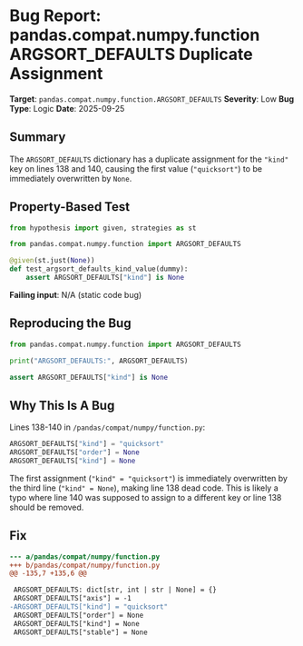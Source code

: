 # Bug Report: pandas.compat.numpy.function ARGSORT_DEFAULTS Duplicate Assignment

**Target**: `pandas.compat.numpy.function.ARGSORT_DEFAULTS`
**Severity**: Low
**Bug Type**: Logic
**Date**: 2025-09-25

## Summary

The `ARGSORT_DEFAULTS` dictionary has a duplicate assignment for the `"kind"` key on lines 138 and 140, causing the first value (`"quicksort"`) to be immediately overwritten by `None`.

## Property-Based Test

```python
from hypothesis import given, strategies as st

from pandas.compat.numpy.function import ARGSORT_DEFAULTS

@given(st.just(None))
def test_argsort_defaults_kind_value(dummy):
    assert ARGSORT_DEFAULTS["kind"] is None
```

**Failing input**: N/A (static code bug)

## Reproducing the Bug

```python
from pandas.compat.numpy.function import ARGSORT_DEFAULTS

print("ARGSORT_DEFAULTS:", ARGSORT_DEFAULTS)

assert ARGSORT_DEFAULTS["kind"] is None
```

## Why This Is A Bug

Lines 138-140 in `/pandas/compat/numpy/function.py`:
```python
ARGSORT_DEFAULTS["kind"] = "quicksort"
ARGSORT_DEFAULTS["order"] = None
ARGSORT_DEFAULTS["kind"] = None
```

The first assignment (`"kind" = "quicksort"`) is immediately overwritten by the third line (`"kind" = None`), making line 138 dead code. This is likely a typo where line 140 was supposed to assign to a different key or line 138 should be removed.

## Fix

```diff
--- a/pandas/compat/numpy/function.py
+++ b/pandas/compat/numpy/function.py
@@ -135,7 +135,6 @@

 ARGSORT_DEFAULTS: dict[str, int | str | None] = {}
 ARGSORT_DEFAULTS["axis"] = -1
-ARGSORT_DEFAULTS["kind"] = "quicksort"
 ARGSORT_DEFAULTS["order"] = None
 ARGSORT_DEFAULTS["kind"] = None
 ARGSORT_DEFAULTS["stable"] = None
```